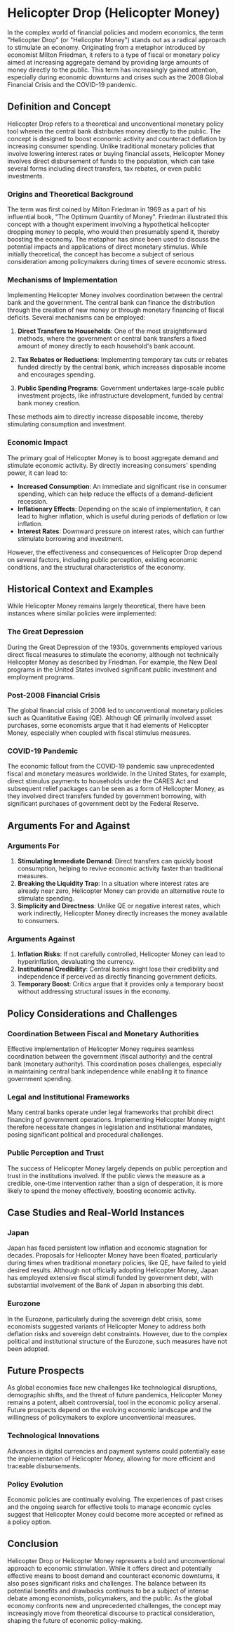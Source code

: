 # Helicopter Drop (Helicopter Money)

In the complex world of financial policies and modern economics, the term "Helicopter Drop" (or "Helicopter Money") stands out as a radical approach to stimulate an economy. Originating from a metaphor introduced by economist Milton Friedman, it refers to a type of fiscal or monetary policy aimed at increasing aggregate demand by providing large amounts of money directly to the public. This term has increasingly gained attention, especially during economic downturns and crises such as the 2008 Global Financial Crisis and the COVID-19 pandemic.

## Definition and Concept

Helicopter Drop refers to a theoretical and unconventional monetary policy tool wherein the central bank distributes money directly to the public. The concept is designed to boost economic activity and counteract deflation by increasing consumer spending. Unlike traditional monetary policies that involve lowering interest rates or buying financial assets, Helicopter Money involves direct disbursement of funds to the population, which can take several forms including direct transfers, tax rebates, or even public investments.

### Origins and Theoretical Background

The term was first coined by Milton Friedman in 1969 as a part of his influential book, "The Optimum Quantity of Money". Friedman illustrated this concept with a thought experiment involving a hypothetical helicopter dropping money to people, who would then presumably spend it, thereby boosting the economy. The metaphor has since been used to discuss the potential impacts and applications of direct monetary stimulus. While initially theoretical, the concept has become a subject of serious consideration among policymakers during times of severe economic stress.

### Mechanisms of Implementation

Implementing Helicopter Money involves coordination between the central bank and the government. The central bank can finance the distribution through the creation of new money or through monetary financing of fiscal deficits. Several mechanisms can be employed:

1. **Direct Transfers to Households**: One of the most straightforward methods, where the government or central bank transfers a fixed amount of money directly to each household's bank account.

2. **Tax Rebates or Reductions**: Implementing temporary tax cuts or rebates funded directly by the central bank, which increases disposable income and encourages spending.

3. **Public Spending Programs**: Government undertakes large-scale public investment projects, like infrastructure development, funded by central bank money creation.

These methods aim to directly increase disposable income, thereby stimulating consumption and investment.

### Economic Impact

The primary goal of Helicopter Money is to boost aggregate demand and stimulate economic activity. By directly increasing consumers' spending power, it can lead to:

- **Increased Consumption**: An immediate and significant rise in consumer spending, which can help reduce the effects of a demand-deficient recession.
- **Inflationary Effects**: Depending on the scale of implementation, it can lead to higher inflation, which is useful during periods of deflation or low inflation.
- **Interest Rates**: Downward pressure on interest rates, which can further stimulate borrowing and investment.

However, the effectiveness and consequences of Helicopter Drop depend on several factors, including public perception, existing economic conditions, and the structural characteristics of the economy.

## Historical Context and Examples

While Helicopter Money remains largely theoretical, there have been instances where similar policies were implemented:

### The Great Depression

During the Great Depression of the 1930s, governments employed various direct fiscal measures to stimulate the economy, although not technically Helicopter Money as described by Friedman. For example, the New Deal programs in the United States involved significant public investment and employment programs.

### Post-2008 Financial Crisis

The global financial crisis of 2008 led to unconventional monetary policies such as Quantitative Easing (QE). Although QE primarily involved asset purchases, some economists argue that it had elements of Helicopter Money, especially when coupled with fiscal stimulus measures.

### COVID-19 Pandemic

The economic fallout from the COVID-19 pandemic saw unprecedented fiscal and monetary measures worldwide. In the United States, for example, direct stimulus payments to households under the CARES Act and subsequent relief packages can be seen as a form of Helicopter Money, as they involved direct transfers funded by government borrowing, with significant purchases of government debt by the Federal Reserve.

## Arguments For and Against

### Arguments For

1. **Stimulating Immediate Demand**: Direct transfers can quickly boost consumption, helping to revive economic activity faster than traditional measures.
2. **Breaking the Liquidity Trap**: In a situation where interest rates are already near zero, Helicopter Money can provide an alternative route to stimulate spending.
3. **Simplicity and Directness**: Unlike QE or negative interest rates, which work indirectly, Helicopter Money directly increases the money available to consumers.

### Arguments Against

1. **Inflation Risks**: If not carefully controlled, Helicopter Money can lead to hyperinflation, devaluating the currency.
2. **Institutional Credibility**: Central banks might lose their credibility and independence if perceived as directly financing government deficits.
3. **Temporary Boost**: Critics argue that it provides only a temporary boost without addressing structural issues in the economy.

## Policy Considerations and Challenges

### Coordination Between Fiscal and Monetary Authorities

Effective implementation of Helicopter Money requires seamless coordination between the government (fiscal authority) and the central bank (monetary authority). This coordination poses challenges, especially in maintaining central bank independence while enabling it to finance government spending.

### Legal and Institutional Frameworks

Many central banks operate under legal frameworks that prohibit direct financing of government operations. Implementing Helicopter Money might therefore necessitate changes in legislation and institutional mandates, posing significant political and procedural challenges.

### Public Perception and Trust

The success of Helicopter Money largely depends on public perception and trust in the institutions involved. If the public views the measure as a credible, one-time intervention rather than a sign of desperation, it is more likely to spend the money effectively, boosting economic activity.

## Case Studies and Real-World Instances

### Japan

Japan has faced persistent low inflation and economic stagnation for decades. Proposals for Helicopter Money have been floated, particularly during times when traditional monetary policies, like QE, have failed to yield desired results. Although not officially adopting Helicopter Money, Japan has employed extensive fiscal stimuli funded by government debt, with substantial involvement of the Bank of Japan in absorbing this debt.

### Eurozone

In the Eurozone, particularly during the sovereign debt crisis, some economists suggested variants of Helicopter Money to address both deflation risks and sovereign debt constraints. However, due to the complex political and institutional structure of the Eurozone, such measures have not been adopted.

## Future Prospects

As global economies face new challenges like technological disruptions, demographic shifts, and the threat of future pandemics, Helicopter Money remains a potent, albeit controversial, tool in the economic policy arsenal. Future prospects depend on the evolving economic landscape and the willingness of policymakers to explore unconventional measures.

### Technological Innovations

Advances in digital currencies and payment systems could potentially ease the implementation of Helicopter Money, allowing for more efficient and traceable disbursements.

### Policy Evolution

Economic policies are continually evolving. The experiences of past crises and the ongoing search for effective tools to manage economic cycles suggest that Helicopter Money could become more accepted or refined as a policy option.

## Conclusion

Helicopter Drop or Helicopter Money represents a bold and unconventional approach to economic stimulation. While it offers direct and potentially effective means to boost demand and counteract economic downturns, it also poses significant risks and challenges. The balance between its potential benefits and drawbacks continues to be a subject of intense debate among economists, policymakers, and the public. As the global economy confronts new and unprecedented challenges, the concept may increasingly move from theoretical discourse to practical consideration, shaping the future of economic policy-making.